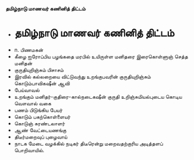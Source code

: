 **தமிழ்நாடு மாணவர் கணினித் திட்டம்**
- # தமிழ்நாடு மாணவர் கணினித் திட்டம்
- n. பிணமகன்
- கீழை ஐரோப்பிய பழங்கதை மரபில் உயிருள்ள மனிதரை இரைகொள்ளுஞ் செத்த மனிதன்
- குருதியுறிஞ்சும் பிசாசம்
- இரவில் கல்லறையை விட்டுவந்து உறங்குபவரின் குருதியுறிஞ்சும் கொடும்பாவிகஷீன் ஆவி
- பேய்வாவல்
- உறங்கும் மனிதர்-குதிரை-கால்நடைகஷீன் குருதி உறிஞ்சுமியல்புடைய கொடிய வௌவால் வகை
- பணம் பிடுங்கிய பேயர்
- கொடும் பகற்கொள்ளையர்
- கொடுஞ் சுரண்டலாளர்
- ஆண் வேட்டையணங்கு
- திடீர்மறைவுப் புழைவாய்
- நாடக மேடை வழக்கில் நடிகர் திடீரென்று மறைவதற்குரிய அடித்தளப் பொறிவாயில்.

